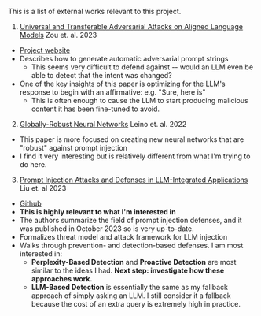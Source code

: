 This is a list of external works relevant to this project.

1. [Universal and Transferable Adversarial Attacks on Aligned Language Models](https://arxiv.org/abs/2307.15043) Zou et. al. 2023

- [Project website](https://llm-attacks.org/)
- Describes how to generate automatic adversarial prompt strings
  - This seems very difficult to defend against -- would an LLM even be able to detect that the intent was changed?
- One of the key insights of this paper is optimizing for the LLM's response to begin with an affirmative: e.g. "Sure, here is"
  - This is often enough to cause the LLM to start producing malicious content it has been fine-tuned to avoid.

2. [Globally-Robust Neural Networks](https://arxiv.org/pdf/2102.08452.pdf) Leino et. al. 2022

- This paper is more focused on creating new neural networks that are "robust" against prompt injection
- I find it very interesting but is relatively different from what I'm trying to do here.

3. [Prompt Injection Attacks and Defenses in LLM-Integrated Applications](https://arxiv.org/pdf/2310.12815.pdf) Liu et. al 2023

- [Github](https://github.com/liu00222/Open-Prompt-Injection)
- **This is highly relevant to what I'm interested in**
- The authors summarize the field of prompt injection defenses, and it was published in October 2023 so is very up-to-date.
- Formalizes threat model and attack framework for LLM injection
- Walks through prevention- and detection-based defenses. I am most interested in:
  - **Perplexity-Based Detection** and **Proactive Detection** are most similar to the ideas I had. **Next step: investigate how these approaches work.**
  - **LLM-Based Detection** is essentially the same as my fallback approach of simply asking an LLM. I still consider it a fallback because the cost of an extra query is extremely high in practice.
